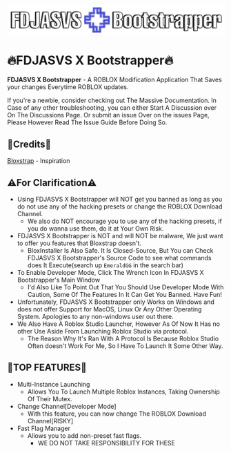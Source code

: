 ![Image](Images/FDXBLogo.png)

# 🔥FDJASVS X Bootstrapper🔥

  **FDJASVS X Bootstrapper** - A ROBLOX Modification Application That Saves your changes Everytime ROBLOX updates.

  If you're a newbie, consider checking out The Massive Documentation. In Case of any other troubleshooting, you can either Start A Discussion over On The Discussions Page. Or submit an issue Over on the issues Page, Please However Read The Issue Guide Before Doing So.

## 📝Credits📝

[Bloxstrap](https://github.com/bloxstraplabs) - Inspiration

## ⚠️For Clarification⚠️
- Using FDJASVS X Bootstrapper will NOT get you banned as long as you do not use any of the hacking presets or change the ROBLOX Download Channel.
  - We also do NOT encourage you to use any of the hacking presets, if you do wanna use them, do it at Your Own Risk.
- FDJASVS X Bootstrapper is NOT and will NOT be malware, We just want to offer you features that Bloxstrap doesn't.
  - BloxInstaller Is Also Safe. It Is Closed-Source, But You can Check FDJASVS X Bootstrapper's Source Code to see what commands does It Execute(search up `EmeraldGG` in the search bar) 
- To Enable Developer Mode, Click The Wrench Icon In FDJASVS X Bootstrapper's Main Window
  - I'd Also Like To Point Out That You Should Use Developer Mode With Caution, Some Of The Features In It Can Get You Banned. Have Fun! 
- Unfortunately, FDJASVS X Bootstrapper only Works on Windows and does not offer Support for MacOS, Linux Or Any Other Operating System. Apologies to any non-windows user out there.
- We Also Have A Roblox Studio Launcher, However As Of Now It Has no other Use Aside From Launching Roblox Studio via protocol.
  - The Reason Why It's Ran With A Protocol Is Because Roblox Studio Often doesn't Work For Me, So I Have To Launch It Some Other Way.

## 🤩TOP FEATURES🤩
- Multi-Instance Launching
   - Allows You To Launch Multiple Roblox Instances, Taking Ownership Of Their Mutex.
- Change Channel[Developer Mode]
   - With this feature, you can now change The ROBLOX Download Channel[RISKY]
- Fast Flag Manager
   - Allows you to add non-preset fast flags.
     - WE DO NOT TAKE RESPONSIBILITY FOR THESE
